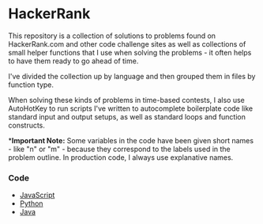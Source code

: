 # HackerRank

This repository is a collection of solutions to problems found on HackerRank.com and other code challenge sites as well as collections of small helper functions that I use when solving the problems - it often helps to have them ready to go ahead of time.

I've divided the collection up by language and then grouped them in files by function type.

When solving these kinds of problems in time-based contests, I also use AutoHotKey to run scripts I've written to autocomplete boilerplate code like standard input and output setups, as well as standard loops and function constructs.

***Important Note:** Some variables in the code have been given short names - like "n" or "m" - because they correspond to the labels used in the problem outline. In production code, I always use explanative names.

### Code
- [ JavaScript ](https://github.com/jdsandifer/HackerRank/tree/master/JavaScript)
- [ Python ](https://github.com/jdsandifer/HackerRank/tree/master/Python2)
- [ Java ](https://github.com/jdsandifer/HackerRank/tree/master/Java)
